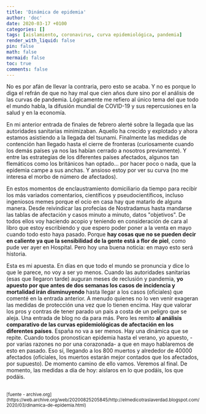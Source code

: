 ```yaml
---
title: 'Dinámica de epidemia'
author: 'doc'
date: 2020-03-17 +0100
categories: []
tags: [aislamiento, coronavirus, curva epidemiológica, pandemia]
render_with_liquid: false
pin: false
math: false
mermaid: false
toc: true
comments: false
---
```

No es por afán de llevar la contraria, pero esto se acaba. Y no es porque lo diga el refrán de que no hay mal que cien años dure sino por el análisis de las curvas de pandemia. Lógicamente me refiero al único tema del que todo el mundo habla, la difusión mundial de COVID-19 y sus repercusiones en la salud y en la economía.  

En mi anterior entrada de finales de febrero alerté sobre la llegada que las autoridades sanitarias minimizaban. Aquello ha crecido y explotado y ahora estamos asistiendo a la llegada del tsunami. Finalmente las medidas de contención han llegado hasta el cierre de fronteras (curiosamente cuando los demás países ya nos las habían cerrado a nosotros previamente). Y entre las estrategias de los diferentes países afectados, algunos tan flemáticos como los británicos han optado... por hacer poco o nada, que la epidemia campe a sus anchas. Y ansioso estoy por ver su curva (no me interesa el morbo de número de afectados).  

En estos momentos de enclaustramiento domiciliario da tiempo para recibir los más variados comentarios, científicos y pseudocientíficos, incluso ingeniosos memes porque el ocio en casa hay que matarlo de alguna manera. Desde reivindicar las profecías de Nostradamus hasta mandarse las tablas de afectación y casos minuto a minuto, datos "objetivos". De todos ellos voy haciendo acopio y teniendo en consideración de cara al libro que estoy escribiendo y que espero poder poner a la venta en mayo cuando todo esto haya pasado. Porque **hay cosas que no se pueden decir en caliente ya que la sensibilidad de la gente está a flor de piel**, como pude ver ayer en Hospital. Pero hoy una buena noticia: en mayo esto será historia.  

Esta es mi apuesta. En días en que todo el mundo se pronuncia y dice lo que le parece, no voy a ser yo menos. Cuando las autoridades sanitarias (esas que llegaron tarde) auguran meses de reclusión y pandemia, **yo apuesto por que antes de dos semanas los casos de incidencia y mortalidad irán disminuyendo** hasta llegar a los casos (oficiales) que comenté en la entrada anterior. A menudo quienes no lo ven venir exageran las medidas de protección una vez que lo tienen encima. Hay que valorar los pros y contras de tener parado un país a costa de un peligro que se aleja. Una entrada de blog no da para más. Pero les remito **al análisis comparativo de las curvas epidemiológicas de afectación en los diferentes países**. España no va a ser menos. Hay una dinámica que se repite. Cuando todos pronostican epidemia hasta el verano, yo apuesto, -por varias razones no por una corazonada- a que en mayo hablaremos de esto en pasado. Eso sí, llegando a los 800 muertos y alrededor de 40000 afectados (oficiales, los muertos estarán mejor contados que los afectados, por supuesto). De momento camino de ello vamos. Veremos al final. De momento, las medidas a día de hoy: aislaros en lo que podáis, los que podáis.  

<br>
<small>[fuente - archive.org](https://web.archive.org/web/20200825205845/http://elmedicotraslaverdad.blogspot.com/2020/03/dinamica-de-epidemia.html)</small>  
